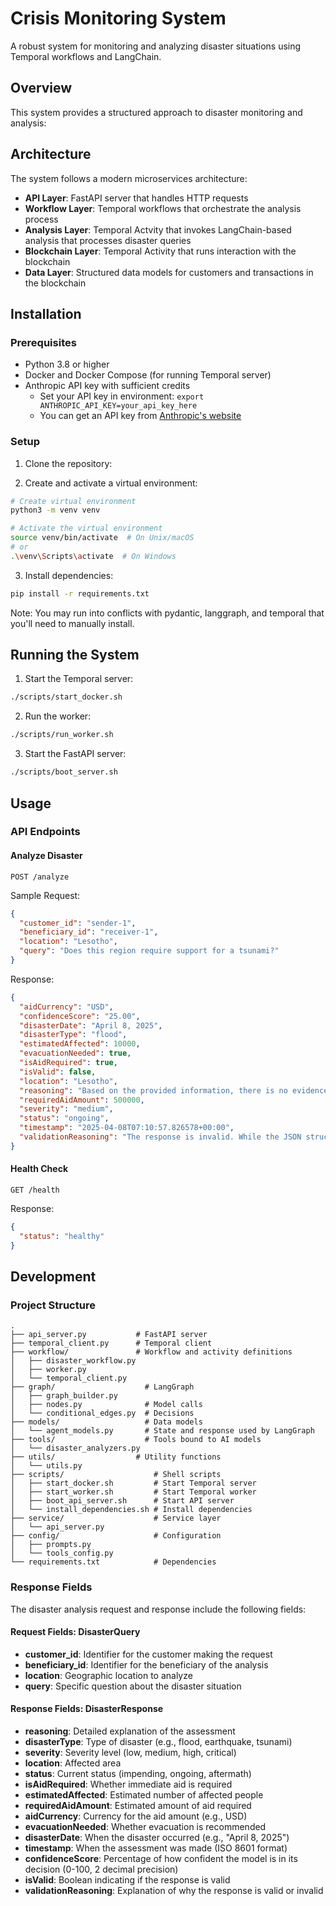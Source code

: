 # Crisis Monitoring System

A robust system for monitoring and analyzing disaster situations using Temporal workflows and LangChain.

## Overview

This system provides a structured approach to disaster monitoring and analysis:

## Architecture

The system follows a modern microservices architecture:

- **API Layer**: FastAPI server that handles HTTP requests
- **Workflow Layer**: Temporal workflows that orchestrate the analysis process
- **Analysis Layer**: Temporal Actvity that invokes LangChain-based analysis that processes disaster queries
- **Blockchain Layer**: Temporal Activity that runs interaction with the blockchain
- **Data Layer**: Structured data models for customers and transactions in the blockchain

## Installation

### Prerequisites

- Python 3.8 or higher
- Docker and Docker Compose (for running Temporal server)
- Anthropic API key with sufficient credits
  - Set your API key in environment: `export ANTHROPIC_API_KEY=your_api_key_here`
  - You can get an API key from [Anthropic's website](https://console.anthropic.com/)

### Setup

1. Clone the repository:

2. Create and activate a virtual environment:

```bash
# Create virtual environment
python3 -m venv venv

# Activate the virtual environment
source venv/bin/activate  # On Unix/macOS
# or
.\venv\Scripts\activate  # On Windows
```

3. Install dependencies:

```bash
pip install -r requirements.txt
```

Note: You may run into conflicts with pydantic, langgraph, and temporal that you'll need to manually install.

## Running the System

1. Start the Temporal server:

```bash
./scripts/start_docker.sh
```

2. Run the worker:

```bash
./scripts/run_worker.sh
```

3. Start the FastAPI server:

```bash
./scripts/boot_server.sh
```

## Usage

### API Endpoints

#### Analyze Disaster

```
POST /analyze
```

Sample Request:

```json
{
  "customer_id": "sender-1",
  "beneficiary_id": "receiver-1",
  "location": "Lesotho",
  "query": "Does this region require support for a tsunami?"
}
```

Response:

```json
{
  "aidCurrency": "USD",
  "confidenceScore": "25.00",
  "disasterDate": "April 8, 2025",
  "disasterType": "flood",
  "estimatedAffected": 10000,
  "evacuationNeeded": true,
  "isAidRequired": true,
  "isValid": false,
  "location": "Lesotho",
  "reasoning": "Based on the provided information, there is no evidence of a tsunami disaster in Lesotho. Lesotho is a landlocked country in southern Africa, making it impossible for a tsunami to directly affect it. The query seems to be a misunderstanding or error. However, we can provide a hypothetical assessment based on the closest possible natural disaster scenario for Lesotho, which would likely be severe flooding.",
  "requiredAidAmount": 500000,
  "severity": "medium",
  "status": "ongoing",
  "timestamp": "2025-04-08T07:10:57.826578+00:00",
  "validationReasoning": "The response is invalid. While the JSON structure is correct, the disaster_type (flood) does not match the queried disaster (tsunami). The query specifically asks about a tsunami, but the response provides information about a flood. Additionally, the confidence score is very low (25.00%), indicating low reliability of the assessment."
}
```

#### Health Check

```
GET /health
```

Response:

```json
{
  "status": "healthy"
}
```

## Development

### Project Structure

```
.
├── api_server.py           # FastAPI server
├── temporal_client.py      # Temporal client
├── workflow/               # Workflow and activity definitions
│   ├── disaster_workflow.py
│   ├── worker.py
│   └── temporal_client.py
├── graph/                    # LangGraph
│   ├── graph_builder.py
│   ├── nodes.py              # Model calls
│   └── conditional_edges.py  # Decisions
├── models/                   # Data models
│   └── agent_models.py       # State and response used by LangGraph
├── tools/                    # Tools bound to AI models
│   └── disaster_analyzers.py
├── utils/                  # Utility functions
│   └── utils.py
├── scripts/                    # Shell scripts
│   ├── start_docker.sh         # Start Temporal server
│   ├── start_worker.sh         # Start Temporal worker
│   ├── boot_api_server.sh      # Start API server
│   └── install_dependencies.sh # Install dependencies
├── service/                    # Service layer
│   └── api_server.py
├── config/                     # Configuration
│   ├── prompts.py
│   └── tools_config.py
└── requirements.txt            # Dependencies
```

### Response Fields

The disaster analysis request and response include the following fields:

#### Request Fields: DisasterQuery

- **customer_id**: Identifier for the customer making the request
- **beneficiary_id**: Identifier for the beneficiary of the analysis
- **location**: Geographic location to analyze
- **query**: Specific question about the disaster situation

#### Response Fields: DisasterResponse

- **reasoning**: Detailed explanation of the assessment
- **disasterType**: Type of disaster (e.g., flood, earthquake, tsunami)
- **severity**: Severity level (low, medium, high, critical)
- **location**: Affected area
- **status**: Current status (impending, ongoing, aftermath)
- **isAidRequired**: Whether immediate aid is required
- **estimatedAffected**: Estimated number of affected people
- **requiredAidAmount**: Estimated amount of aid required
- **aidCurrency**: Currency for the aid amount (e.g., USD)
- **evacuationNeeded**: Whether evacuation is recommended
- **disasterDate**: When the disaster occurred (e.g., "April 8, 2025")
- **timestamp**: When the assessment was made (ISO 8601 format)
- **confidenceScore**: Percentage of how confident the model is in its decision (0-100, 2 decimal precision)
- **isValid**: Boolean indicating if the response is valid
- **validationReasoning**: Explanation of why the response is valid or invalid
